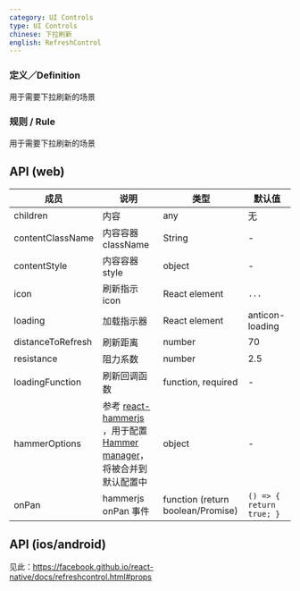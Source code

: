 ```yaml
---
category: UI Controls
type: UI Controls
chinese: 下拉刷新
english: RefreshControl
---
```


### 定义／Definition
用于需要下拉刷新的场景

### 规则 / Rule
用于需要下拉刷新的场景


## API (web)

| 成员        | 说明           | 类型      | 默认值       |
|------------|----------------|--------------------|--------------|
| children   | 内容      | any |    无  |
| contentClassName | 内容容器className | String | - |
| contentStyle | 内容容器style | object | - |
| icon   | 刷新指示icon   | React element |  `...` |
| loading   | 加载指示器   | React element |  anticon-loading |
| distanceToRefresh   |   刷新距离    | number |    70  |
| resistance   |   阻力系数   | number |    2.5  |
| loadingFunction   |   刷新回调函数   | function, required |  -  |
| hammerOptions   |  参考 [react-hammerjs](https://github.com/JedWatson/react-hammerjs) ，用于配置 [Hammer manager](http://hammerjs.github.io/api/)，将被合并到默认配置中   | object |  -  |
| onPan   | hammerjs onPan 事件   | function (return boolean/Promise) |  `() => { return true; }`  |

## API (ios/android)
见此：https://facebook.github.io/react-native/docs/refreshcontrol.html#props